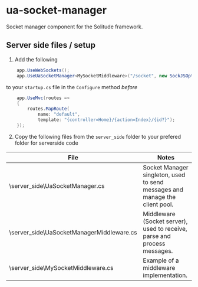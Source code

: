 # ua-socket-manager

Socket manager component for the Solitude framework.


## Server side files / setup

1. Add the following 

```c#
    app.UseWebSockets();
    app.UseUaSocketManager<MySocketMiddleware>("/socket", new SockJSOptions() { MaxResponseLength = 4096 });
```

to your `startup.cs` file in the `Configure` method *before*

```c#
    app.UseMvc(routes =>
    {
        routes.MapRoute(
            name: "default",
            template: "{controller=Home}/{action=Index}/{id?}");
    });
```

2. Copy the following files from the `server_side` folder to your prefered folder for serverside code 

| File                                      | Notes                                                                       |
| ----------------------------------------- | --------------------------------------------------------------------------- |
| \server_side\UaSocketManager.cs           | Socket Manager singleton, used to send messages and manage the client pool. |
| \server_side\UaSocketManagerMiddleware.cs | Middleware (Socket server), used to receive, parse and process messages.    |
| \server_side\MySocketMiddleware.cs        | Example of a middleware implementation.                                     |
